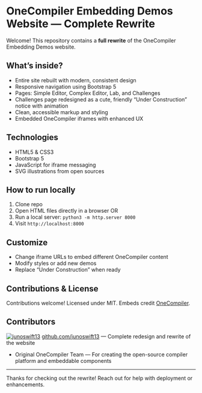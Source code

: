 # OneCompiler Embedding Demos Website — Complete Rewrite

Welcome! This repository contains a **full rewrite** of the OneCompiler Embedding Demos website.

## What’s inside?

- Entire site rebuilt with modern, consistent design  
- Responsive navigation using Bootstrap 5  
- Pages: Simple Editor, Complex Editor, Lab, and Challenges  
- Challenges page redesigned as a cute, friendly “Under Construction” notice with animation  
- Clean, accessible markup and styling  
- Embedded OneCompiler iframes with enhanced UX  

## Technologies

- HTML5 & CSS3  
- Bootstrap 5  
- JavaScript for iframe messaging  
- SVG illustrations from open sources  

## How to run locally

1. Clone repo  
2. Open HTML files directly in a browser OR  
3. Run a local server: `python3 -m http.server 8000`  
4. Visit `http://localhost:8000`  

## Customize

- Change iframe URLs to embed different OneCompiler content  
- Modify styles or add new demos  
- Replace “Under Construction” when ready  

## Contributions & License

Contributions welcome! Licensed under MIT. Embeds credit [OneCompiler](https://onecompiler.com).

## Contributors

  [![junoswift13](https://github.com/junoswift13.png?size=40)](https://github.com/junoswift13)  [github.com/junoswift13](https://github.com/junoswift13) — Complete redesign and rewrite of the website  
- Original OneCompiler Team — For creating the open-source compiler platform and embeddable components  


---

Thanks for checking out the rewrite! Reach out for help with deployment or enhancements.

